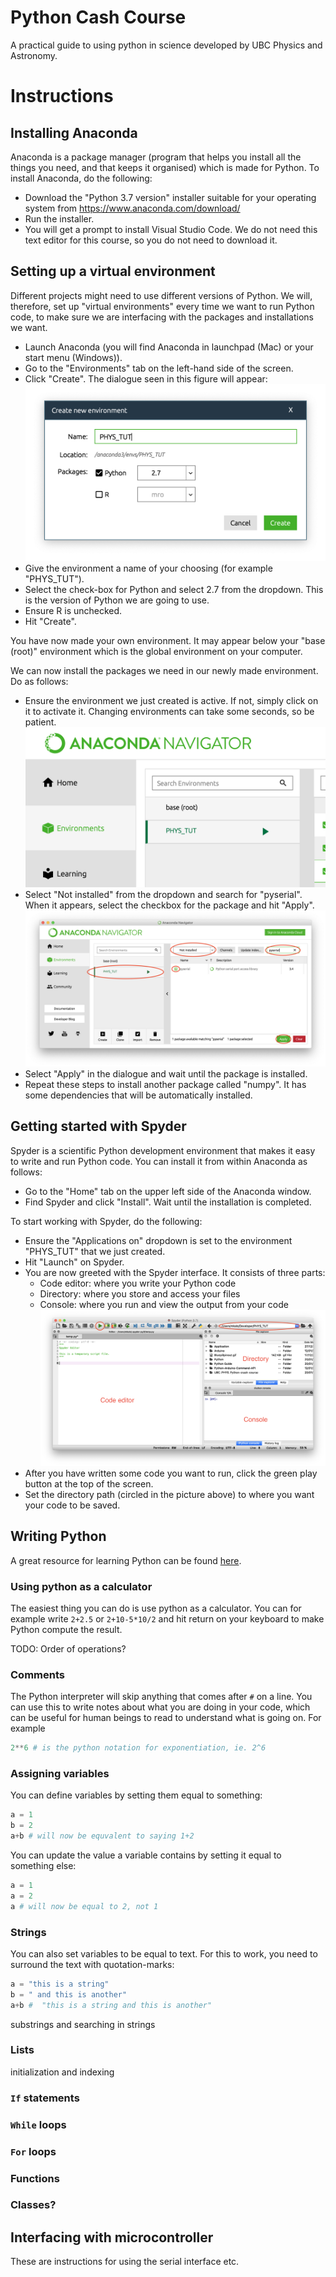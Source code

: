# Python Cash Course
A practical guide to using python in science developed by UBC Physics and Astronomy.

# Instructions

## Installing Anaconda
Anaconda is a package manager (program that helps you install all the things you need, and that keeps it organised) which is made for Python. To install Anaconda, do the following:

- Download the "Python 3.7 version" installer suitable for your operating system from https://www.anaconda.com/download/
- Run the installer.
- You will get a prompt to install Visual Studio Code. We do not need this text editor for this course, so you do not need to download it.

## Setting up a virtual environment
Different projects might need to use different versions of Python. We will, therefore, set up "virtual environments" every time we want to run Python code, to make sure we are interfacing with the packages and installations we want.
- Launch Anaconda (you will find Anaconda in launchpad (Mac) or your start menu (Windows)).
- Go to the "Environments" tab on the left-hand side of the screen.
- Click "Create". The dialogue seen in this figure will appear:
![](Images/Anaconda1.png)
- Give the environment a name of your choosing (for example "PHYS_TUT").
- Select the check-box for Python and select 2.7 from the dropdown. This is the version of Python we are going to use.
- Ensure R is unchecked.
- Hit "Create".

You have now made your own environment. It may appear below your "base (root)" environment which is the global environment on your computer.

We can now install the packages we need in our newly made environment. Do as follows:
- Ensure the environment we just created is active. If not, simply click on it to activate it. Changing environments can take some seconds, so be patient.
![](Images/Anaconda2.png)
- Select "Not installed" from the dropdown and search for "pyserial". When it appears, select the checkbox for the package and hit "Apply".
![](Images/Anaconda3.png)
- Select "Apply" in the dialogue and wait until the package is installed.
- Repeat these steps to install another package called "numpy". It has some dependencies that will be automatically installed.

## Getting started with Spyder
Spyder is a scientific Python development environment that makes it easy to write and run Python code. You can install it from within Anaconda as follows:
- Go to the "Home" tab on the upper left side of the Anaconda window.
- Find Spyder and click "Install". Wait until the installation is completed.

To start working with Spyder, do the following:
- Ensure the "Applications on" dropdown is set to the environment "PHYS_TUT" that we just created.
- Hit "Launch" on Spyder.
- You are now greeted with the Spyder interface. It consists of three parts:
  - Code editor: where you write your Python code
  - Directory: where you store and access your files
  - Console: where you run and view the output from your code
![](Images/Spyder1.png)
- After you have written some code you want to run, click the green play button at the top of the screen.
- Set the directory path (circled in the picture above) to where you want your code to be saved.

## Writing Python
A great resource for learning Python can be found [here](https://docs.python.org/2/tutorial/index.html).

### Using python as a calculator
The easiest thing you can do is use python as a calculator. You can for example write `2+2.5` or `2+10-5*10/2` and hit return on your keyboard to make Python compute the result.

TODO: Order of operations?

### Comments
The Python interpreter will skip anything that comes after `#` on a line. You can use this to write notes about what you are doing in your code, which can be useful for human beings to read to understand what is going on. For example
```python
2**6 # is the python notation for exponentiation, ie. 2^6
```

### Assigning variables
You can define variables by setting them equal to something:
```python
a = 1
b = 2
a+b # will now be equvalent to saying 1+2
```

You can update the value a variable contains by setting it equal to something else:
```python
a = 1
a = 2
a # will now be equal to 2, not 1
```

### Strings
You can also set variables to be equal to text. For this to work, you need to surround the text with quotation-marks:
```python
a = "this is a string"
b = " and this is another"
a+b #  "this is a string and this is another"
```

substrings and searching in strings

### Lists
initialization and indexing

### `If` statements
### `While` loops
### `For` loops
### Functions
### Classes?


## Interfacing with microcontroller
These are instructions for using the serial interface etc.
